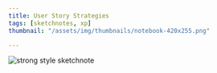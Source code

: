 ```yaml
---
title: User Story Strategies
tags: [sketchnotes, xp]
thumbnail: "/assets/img/thumbnails/notebook-420x255.png"

---
```


<img src="/assets/img/posts/user-story-strategies/user-story-strategies.png" alt="strong style sketchnote"/>
